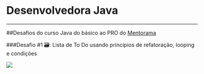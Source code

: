 # Desenvolvedora Java

------------


##Desafios do curso Java do básico ao PRO do [Mentorama](https://mentorama.co/ "Mentorama")

###Desafio #1 🗃: 
Lista de To Do usando princípios de refatoração, looping e condições

![](https://imgur.com/PWkFCRt.gif)